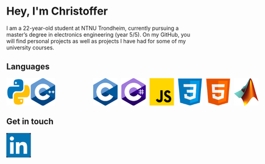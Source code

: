 <h1>Hey, I'm Christoffer</h1>

I am a 22-year-old student at NTNU Trondheim, currently pursuing a master’s degree in electronics engineering (year 5/5). On my GitHub, you will find personal projects as well as projects I have had for some of my university courses.


<h2>Languages</h2>
<div style="display: inline-block; display: flex;">
<img src="images/py.png" alt="Python" width="64px">
<img src="images/cpp.png" alt="C++" width="64px" style="margin-right: 100px;">
<img src="images/c.png" alt="C" width="64px" style="padding-right: 10px;">
<img src="images/C_sharp.png" alt="C_SHARP" width="64px" style="padding-right: 10px;">
<img src="images/JS.png" alt="JavsScript" width="64px" style="padding-right: 10px;">
<img src="images/css.png" alt="CSS" width="64px" style="padding-right: 10px;">
<img src="images/html.png" alt="HTML" width="64px" style="padding-right: 10px;">
<img src="images/MATLAB.png" alt="MATLAB" width="64px">
</div>

<h2>Get in touch</h2>
<a href="https://www.linkedin.com/in/christoffer-b-skiaker/"><img  src="images/LinkedIn_black.png" alt="LinkedIn" width="64px" style="position:absolute;"></a>


<!---
I like web development, 

- 👀 I’m interested in ...
- 🌱 I’m currently learning ...
- 💞️ I’m looking to collaborate on ...
- 📫 How to reach me ...
--->



<!---
chrisskiberg/chrisskiberg is a ✨ special ✨ repository because its `README.md` (this file) appears on your GitHub profile.
You can click the Preview link to take a look at your changes.
--->
